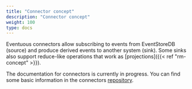 ```yaml
---
title: "Connector concept"
description: "Connector concept"
weight: 100
type: docs
---
```


Eventuous connectors allow subscribing to events from EventStoreDB (source) and produce derived events to another system (sink). Some sinks also support reduce-like operations that work as [projections]({{< ref "rm-concept" >}}).

The documentation for connectors is currently in progress. You can find some basic information in the connectors [repository](https://github.com/Eventuous/connectors).
